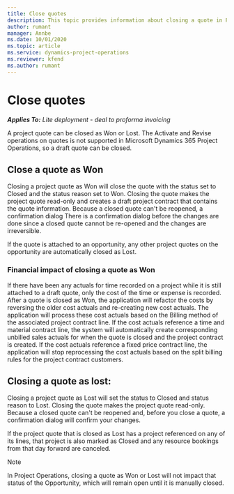 ```yaml
---
title: Close quotes 
description: This topic provides information about closing a quote in Project Operations.
author: rumant
manager: Annbe
ms.date: 10/01/2020
ms.topic: article
ms.service: dynamics-project-operations
ms.reviewer: kfend 
ms.author: rumant
---
```


# Close quotes 

_**Applies To:** Lite deployment - deal to proforma invoicing_

A project quote can be closed as Won or Lost. The Activate and Revise operations on quotes is not supported in Microsoft Dynamics 365 Project Operations, so a draft quote can be closed.

## Close a quote as Won

Closing a project quote as Won will close the quote with the status set to Closed and the status reason set to Won. Closing the quote makes the project quote read-only and creates a draft project contract that contains the quote information. Because a closed quote can't be reopened, a confirmation dialog There is a confirmation dialog before the changes are done since a closed quote cannot be re-opened and the changes are irreversible.

If the quote is attached to an opportunity, any other project quotes on the opportunity are automatically closed as Lost.

### Financial impact of closing a quote as Won

If there have been any actuals for time recorded on a project while it is still attached to a draft quote, only the cost of the time or expense is recorded. 
After a quote is closed as Won, the application will refactor the costs by reversing the older cost actuals and re-creating new cost actuals. The application will process these cost actuals based on the Billing method of the associated project contract line. If the cost actuals reference a time and material contract line, the system will automatically create corresponding unbilled sales actuals for when the quote is closed and the project contract is created. If the cost actuals reference a fixed price contract line, the application will stop reprocessing the cost actuals based on the split billing rules for the project contract customers.

## Closing a quote as lost:

Closing a project quote as Lost will set the status to Closed and status reason to Lost. Closing the quote makes the project quote read-only. Because a closed quote can't be reopened and, before you close a quote, a confirmation dialog will confirm your changes.

If the project quote that is closed as Lost has a project referenced on any of its lines, that project is also marked as Closed and any resource bookings from that day forward are canceled.

> [!NOTE]
> In Project Operations, closing a quote as Won or Lost will not impact that status of the Opportunity, which will remain open until it is manually closed.
